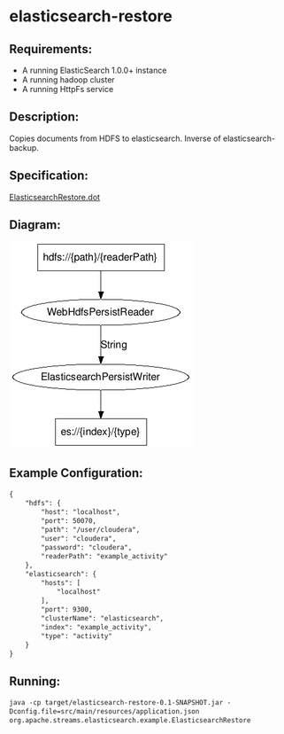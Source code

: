 elasticsearch-restore
==============================

Requirements:
-------------
 - A running ElasticSearch 1.0.0+ instance
 - A running hadoop cluster
 - A running HttpFs service

Description:
------------
Copies documents from HDFS to elasticsearch.  Inverse of elasticsearch-backup.

Specification:
-----------------

[ElasticsearchRestore.dot](src/main/resources/ElasticsearchRestore.dot "ElasticsearchRestore.dot" )

Diagram:
-----------------

![ElasticsearchRestore.png](./ElasticsearchRestore.png?raw=true)

Example Configuration:
----------------------

    {
        "hdfs": {
            "host": "localhost",
            "port": 50070,
            "path": "/user/cloudera",
            "user": "cloudera",
            "password": "cloudera",
            "readerPath": "example_activity"
        },
        "elasticsearch": {
            "hosts": [
                "localhost"
            ],
            "port": 9300,
            "clusterName": "elasticsearch",
            "index": "example_activity",
            "type": "activity"
        }
    }

Running:
--------

    java -cp target/elasticsearch-restore-0.1-SNAPSHOT.jar -Dconfig.file=src/main/resources/application.json org.apache.streams.elasticsearch.example.ElasticsearchRestore

